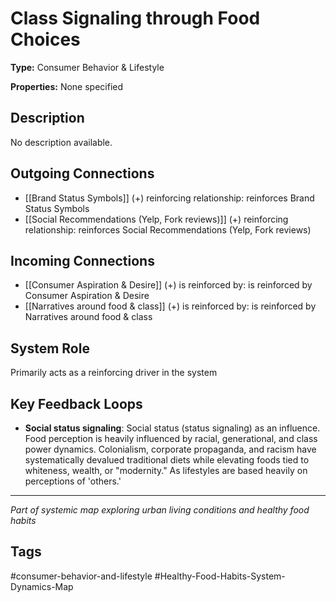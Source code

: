 # Class Signaling through Food Choices

**Type:** Consumer Behavior & Lifestyle

**Properties:** None specified

## Description
No description available.

## Outgoing Connections
- [[Brand Status Symbols]] (+) reinforcing relationship: reinforces Brand Status Symbols
- [[Social Recommendations (Yelp, Fork reviews)]] (+) reinforcing relationship: reinforces Social Recommendations (Yelp, Fork reviews)

## Incoming Connections
- [[Consumer Aspiration & Desire]] (+) is reinforced by: is reinforced by Consumer Aspiration & Desire
- [[Narratives around food & class]] (+) is reinforced by: is reinforced by Narratives around food & class

## System Role
Primarily acts as a reinforcing driver in the system

## Key Feedback Loops
- **Social status signaling**: Social status (status signaling) as an influence. Food perception is heavily influenced by racial, generational, and class power dynamics. Colonialism, corporate propaganda, and racism have systematically devalued traditional diets while elevating foods tied to whiteness, wealth, or "modernity." As lifestyles are based heavily on perceptions of 'others.'

---
*Part of systemic map exploring urban living conditions and healthy food habits*

## Tags
#consumer-behavior-and-lifestyle #Healthy-Food-Habits-System-Dynamics-Map
